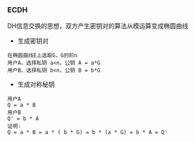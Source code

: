### **ECDH**



DH信息交换的思想，双方产生密钥对的算法从模运算变成椭圆曲线 

+ 生成密钥对
```
在椭圆曲线E上选取G，G的阶n
用户A，选择私钥 a<n，公钥 A = a*G
用户B，选择私钥 b<n，公钥 B = b*G
```

+ 生成对称秘钥
```
用户A
Q = a * B
用户B
Q' = b * A
证明:
Q = a * B = a * ( b * G) = b * (a * G) = b * A = Q' 
```

